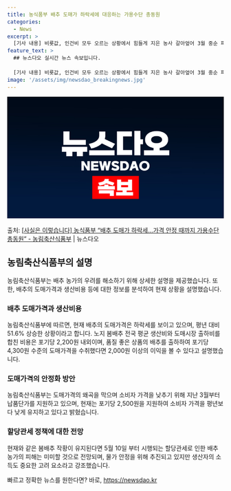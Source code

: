 ```yaml
---
title: 농식품부 배추 도매가 하락세에 대응하는 가용수단 총동원
categories:
  - News
excerpt: >
  [기사 내용] 비룟값, 인건비 모두 오르는 상황에서 힘들게 지은 농사 갈아엎어 3월 중순 파종한 1억원 상당…
feature_text: >
  ## 뉴스다오 실시간 뉴스 속보입니다.

  [기사 내용] 비룟값, 인건비 모두 오르는 상황에서 힘들게 지은 농사 갈아엎어 3월 중순 파종한 1억원 상당…
image: '/assets/img/newsdao_breakingnews.jpg'
---
```


![뉴스다오 속보](/assets/img/newsdao_breakingnews.jpg)

<p>출처: <a href="https://newsdao.kr/3803" rel="dofollow">[사실은 이렇습니다] 농식품부 “배추 도매가 하락세…가격 안정 때까지 가용수단 총동원” - 농림축산식품부</a> | 뉴스다오</p>

<h2 data-ke-size="size26">농림축산식품부의 설명</h2>
<p data-ke-size="size16">농림축산식품부는 배추 농가의 우려를 해소하기 위해 상세한 설명을 제공했습니다. 또한, 배추의 도매가격과 생산비용 등에 대한 정보를 분석하여 현재 상황을 설명했습니다.</p>

<h3>배추 도매가격과 생산비용</h3>
<p data-ke-size="size16">농림축산식품부에 따르면, 현재 배추의 도매가격은 하락세를 보이고 있으며, 평년 대비 51.6% 상승한 상황이라고 합니다. 노지 봄배추 전국 평균 생산비와 도매시장 출하비를 합친 비용은 포기당 2,200원 내외이며, 품질 좋은 상품의 배추를 출하하여 포기당 4,300원 수준의 도매가격을 수취했다면 2,000원 이상의 이익을 볼 수 있다고 설명했습니다.</p>

<h3>도매가격의 안정화 방안</h3>
<p data-ke-size="size16">농림축산식품부는 도매가격의 왜곡을 막으며 소비자 가격을 낮추기 위해 지난 3월부터 납품단가를 지원하고 있으며, 현재는 포기당 2,500원을 지원하여 소비자 가격을 평년보다 낮게 유지하고 있다고 밝혔습니다.</p>

<h3>할당관세 정책에 대한 전망</h3>
<p data-ke-size="size16">현재와 같은 봄배추 작황이 유지된다면 5월 10일 부터 시행되는 할당관세로 인한 배추 농가의 피해는 미미할 것으로 전망되며, 물가 안정을 위해 추진되고 있지만 생산자의 소득도 중요한 고려 요소라고 강조했습니다.</p>
 

빠르고 정확한 뉴스를 원한다면? 바로, <a href="https://newsdao.kr" rel="dofollow">https://newsdao.kr</a>


